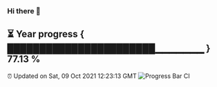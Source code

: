 ### Hi there 👋
⏳ Year progress { ███████████████████████▁▁▁▁▁▁▁ } 77.13 %
---
⏰ Updated on Sat, 09 Oct 2021 12:23:13 GMT
![Progress Bar CI](https://github.com/liununu/liununu/workflows/Progress%20Bar%20CI/badge.svg)
